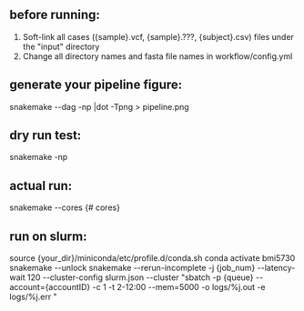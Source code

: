 ## before running:
1. Soft-link all cases ({sample}.vcf, {sample}.???, {subject}.csv) files under the "input" directory
2. Change all directory names and fasta file names in workflow/config.yml

## generate your pipeline figure:
snakemake --dag -np |dot -Tpng > pipeline.png

## dry run test:
snakemake -np

## actual run:
snakemake --cores {# cores}

## run on slurm:
source {your_dir}/miniconda/etc/profile.d/conda.sh
conda activate bmi5730
snakemake --unlock
snakemake --rerun-incomplete -j {job_num} --latency-wait 120 --cluster-config slurm.json --cluster "sbatch -p {queue} --account={accountID} -c 1 -t 2-12:00 --mem=5000 -o logs/%j.out -e logs/%j.err "
